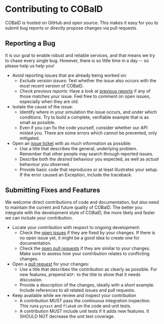 # Contributing to COBalD

COBalD is hosted on GitHub and open source.
This makes it easy for you to submit bug reports or directly propose changes via pull requests.

## Reporting a Bug

It is our goal to enable robust and reliable services,
and that means we try to chase every single bug.
However, there is so little time in a day --
so please help us help you!

* Avoid reporting issues that are already being worked on:
  * *Exclude version issues:*
    Test whether the issue also occurs with the most recent version of COBalD.
  * *Check previous reports:*
    Have a look at [previous reports](https://github.com/MatterMiners/cobald/issues/?q=is%3Aissue)
    if any of those matches your issue.
    Feel free to comment on open issues, especially when they are old.
* Isolate the cause of the issue:
  * Identify where in your simulation the issue occurs, and under which conditions.
    Try to build a complete, verifiable example that is as small as possible. 
  * Even if you can fix the code yourself, consider whether our API misled you.
    There are some errors which cannot be prevented, only mitigated.
* Open an [issue ticket](https://github.com/MatterMiners/cobald/issues/new) with as much information as possible:
  * Use a title that describes the general, underlying problem.
    Remember that other people may search through reported issues.
  * Describe both the *desired* behaviour you expected,
    as well as *actual* behaviour you observed.
  * Provide basic code that reproduces or at least illustrates your setup.
    If the error caused an Exception, include the traceback.

## Submitting Fixes and Features

We welcome direct contributions of code and documentation,
but also need to maintain the current and future quality of COBalD.
The better you integrate with the development style of COBalD,
the more likely and faster we can include your contribution.

* Locate your contribution with respect to ongoing development:
  * Check the [open issues](https://github.com/MatterMiners/cobald/issues/?q=is%3Aissue+is%3Aopen)
    if they are fixed by your changes.
    If there is no open issue yet, it might be a good idea to create one for documentation.
  * Check the [open pull requests](https://github.com/MatterMiners/cobald/pulls)
    if they are similar to your changes.
    Make sure to assess how your contribution relates to conflicting changes.
* Open a [pull request](https://github.com/MatterMiners/cobald/pulls) for your changes:
  * Use a title that describes the contribution as clearly as possible.
    For new features, prepend ``WIP:`` to the title to show that it needs discussion.
  * Provide a description of the changes, ideally with a short example.
    Include references to all related issues and pull requests.
* Keep available while we review and inspect your contribution
  * A contribution MUST pass the continuous integration inspection.
    This runs ``pytest`` and ``flake8`` on the code and unit tests.
  * A contribution MUST include unit tests if it adds new features.
    It SHOULD NOT decrease the unit test coverage.
